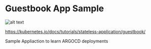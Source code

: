 <h1> Guestbook App Sample </h1>

![alt text][logo]

[logo]: https://miro.medium.com/v2/resize:fit:4800/format:webp/1*ZM9B6knBF-8ea1fG2DuyvQ.png "BeMyGuest"

https://kubernetes.io/docs/tutorials/stateless-application/guestbook/

Sample Appliaction to learn ARGOCD deployments